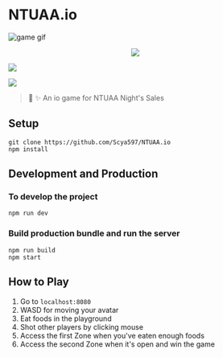 # NTUAA.io

![game gif](https://github.com/Scya597/NTUAA.io/blob/master/header.gif)

<p align=center>
<a target="_blank" href="http://nodejs.org/download/" title="Node version"><img src="https://img.shields.io/badge/node.js-%3E=_6.0-green.svg"></a>

<a target="_blank" href="http://makeapullrequest.com" title="PRs Welcome"><img src="https://img.shields.io/badge/PRs-welcome-brightgreen.svg"></a>

<a target="_blank" href="https://opensource.org/licenses/MIT" title="License: MIT"><img src="https://img.shields.io/badge/License-MIT-blue.svg"></a>
</p>  

> 🎉 ✨ An io game for NTUAA Night's Sales


## Setup
```
git clone https://github.com/Scya597/NTUAA.io
npm install
```

## Development and Production

### To develop the project

```
npm run dev
```

### Build production bundle and run the server

```
npm run build
npm start
```
## How to Play

1. Go to `localhost:8080`
2. WASD for moving your avatar
3. Eat foods in the playground
4. Shot other players by clicking mouse
5. Access the first Zone when you've eaten enough foods
6. Access the second Zone when it's open and win the game 